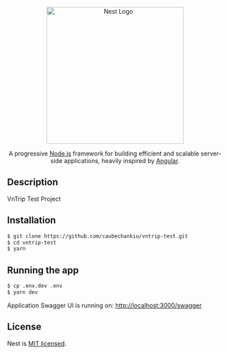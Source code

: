 <p align="center">
  <a href="http://nestjs.com/" target="blank"><img src="https://nestjs.com/img/logo_text.svg" width="320" alt="Nest Logo" /></a>
</p>
  
  <p align="center">A progressive <a href="http://nodejs.org" target="blank">Node.js</a> framework for building efficient and scalable server-side applications, heavily inspired by <a href="https://angular.io" target="blank">Angular</a>.</p>

## Description

VnTrip Test Project

## Installation

```bash
$ git clone https://github.com/caubechankiu/vntrip-test.git
$ cd vntrip-test
$ yarn
```

## Running the app

```bash
$ cp .env.dev .env
$ yarn dev
```
Application Swagger UI is running on: <a href="http://localhost:3000/swagger" target="blank">http://localhost:3000/swagger</a>

## License

  Nest is [MIT licensed](LICENSE).
